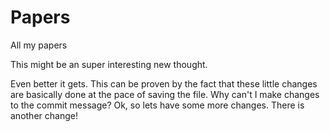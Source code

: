 # Papers

All my papers

This might be an super interesting new thought.

Even better it gets. This can be proven by the fact that these little changes are basically done at the pace of saving the file. 
Why can't I make changes to the commit message?
Ok, so lets have some more changes. 
There is another change!